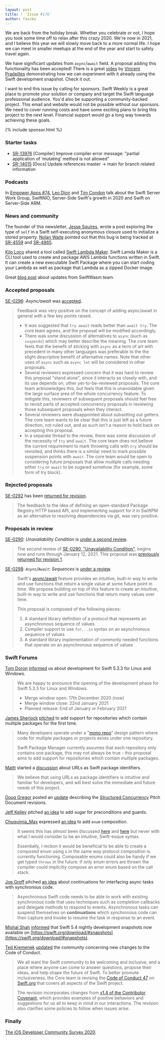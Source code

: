 ```yaml
---
layout: post
title: ! 'Issue #176'
author: fassko
---
```


We are back from the holiday break. Whether you celebrate or not, I hope you took some time off to relax after this crazy 2020. We're now in 2021, and I believe this year we will slowly move back to a more normal life. I hope we can meet in smaller meetups at the end of the year and start to safely travel again.

We have significant updates from `async`/`await` field. A proposal adding this functionality has been accepted! There is a great [video](https://t.co/V6O6RDgjMe?amp=1) by [Vincent Pradeilles](https://twitter.com/v_pradeilles) demonstrating how we can experiment with it already using the Swift development snapshot. Check it out.

I want to end this issue by calling for sponsors. Swift Weekly is a great place to promote your solution or company and target the Swift language professional audience. You'd also be supporting a community-backed project. This email and website would not be possible without our sponsors. We need to cover running costs and have some exciting plans to bring this project to the next level. Financial support would go a long way towards achieving these goals.

<!--excerpt-->

{% include sponsor.html %}

### Starter tasks

- [SR-13976](https://bugs.swift.org/browse/SR-13976) [Compiler] Improve compiler error message: "partial application of ‘mutating’ method is not allowed"
- [SR-14015](https://bugs.swift.org/browse/SR-14015) [Docs] Update references master -> main for branch related information

### Podcasts

In [Empower Apps #74](https://www.empowerapps.show/34), [Leo Dion](https://twitter.com/leogdion) and [Tim Condon](https://twitter.com/0xtim) talk about the Swift Server Work Group, SwiftNIO, Server-Side Swift's growth in 2020 and Swift on Server-Side ARM.

### News and community

The founder of this newsletter, [Jesse Squires](https://twitter.com/jesse_squires), wrote a post exploring the type of `self` in a Swift self-executing anonymous closure used to initialize a stored property. [Nolan Waite](https://bugs.swift.org/secure/ViewProfile.jspa?name=nolanw) pointed out that this bug is being tracked at [SR-4559](https://bugs.swift.org/browse/SR-4559) and [SR-4865](https://bugs.swift.org/browse/SR-4865).

[Kilo Loco](https://twitter.com/Kilo_Loco) shared a tool called [Swift Lambda Maker](https://github.com/Kilo-Loco/SLaM). Swift Lamda Maker is a CLI tool used to create and package AWS Lambda functions written in Swift. It can create a new executable Swift Package where you can start coding your Lambda as well as package that Lambda as a zipped Docker image.

Great [blog post](https://blog.swiftwasm.org/posts/update-05-december-2020/) about updates from SwiftWasm team.

### Accepted proposals

[SE-0296](https://github.com/apple/swift-evolution/blob/main/proposals/0296-async-await.md): *Async/await* was [accepted](https://forums.swift.org/t/accepted-with-modification-se-0296-async-await/43318).

> Feedback was very positive on the concept of adding async/await in general with a few key points raised.
> * It was suggested that `try await` reads better than `await try`. The core team agrees, and the proposal will be modified accordingly.
> * There was some discussion of alternatives to `async` (such as `suspends`) which may better describe the meaning. The core team feels that the benefit of sticking with `async` as a term of art with precedent in many other languages was preferable to the the slight descriptive benefit of alternative names. Note that other uses of `async` such as `async let` will be considered in other proposals.
> * Several reviewers expressed concern that it was hard to review this proposal "stand alone", since it interacts so closely with, and its use depends on, other yet-to-be-reviewed proposals. The core team acknowledges this, but feels that this is unavoidable given the large surface area of the whole concurrency feature. To mitigate this, reviewers of subsequent proposals should feel free to revisit parts of accepted concurrency proposals in reviewing those subsequent proposals when they interact.
> * Several reviewers were disappointed about subsetting out getters. The core team wants to be clear that this is just left as a future direction, not ruled out, and as such isn't a reason to hold back on accepting this proposal.
> * In a separate thread to the review, there was some discussion of the necessity of `try` and `await`. The core team does not believe the current requirement to mark throwing calls with `try` should be revisited, and thinks there is a similar need to mark possible suspension points with `await`. The core team would be open to considering future proposals that allow multiple calls needing either `try` or `await` to be sugared somehow (for example, some form of try block).

### Rejected proposals

[SE-0292](https://github.com/apple/swift-evolution/blob/main/proposals/0292-package-registry-service.md) has been [returned for revision](https://forums.swift.org/t/returned-for-revision-se-0292-package-registry-service/43402).

> The feedback to the idea of defining an open-standard Package Registry HTTP based API, and implementing support for it in SwiftPM as an alternative to resolving dependencies via git, was very positive.

### Proposals in review

[SE-0290](https://github.com/apple/swift-evolution/blob/main/proposals/0290-negative-availability.md): *Unavailability Condition* is [under a second review](https://forums.swift.org/t/se-290-second-review-unavailability-condition/43544).

> The _second_ review of [SE-0290, "Unavailability Condition"](https://github.com/apple/swift-evolution/blob/main/proposals/0290-negative-availability.md), begins now and runs through January 12, 2021.  This proposal was [previously returned for revision 1](https://forums.swift.org/t/se-0290-unavailability-condition/41873/34).

[SE-0298](https://github.com/apple/swift-evolution/blob/main/proposals/0298-asyncsequence.md): *`Async`/`Await`: Sequences* is [under a review](https://forums.swift.org/t/se-0298-async-await-sequences/43786).

> Swift's [async/await](https://github.com/apple/swift-evolution/blob/main/proposals/0296-async-await.md) feature provides an intuitive, built-in way to write and use functions that return a single value at some future point in time. We propose building on top of this feature to create an intuitive, built-in way to write and use functions that return many values over time.
>
> This proposal is composed of the following pieces:
> 
> 1. A standard library definition of a protocol that represents an asynchronous sequence of values
> 2. Compiler support to use `for...in` syntax on an asynchronous sequence of values
> 3. A standard library implementation of commonly needed functions that operate on an asynchronous sequence of values

### Swift Forums

[Tom Doron](https://twitter.com/TomerDoron) [informed](https://forums.swift.org/t/development-open-for-swift-5-3-3-for-linux-and-windows/43007) us about development for Swift 5.3.3 for Linux and Windows.

> We are happy to announce the opening of the development phase for Swift 5.3.3 for Linux and Windows.
>
>* Merge window open: 17th December 2020 (now)
>* Merge window close: 22nd January 2021
>* Planned release: End of January or February 2021

[James Sherlock](https://forums.swift.org/u/sherlouk) [pitched](https://forums.swift.org/t/spm-multi-package-repositories/43193) to add support for repositories which contain multiple packages for the first time.

> Many developers operate under a "[mono repo](https://en.wikipedia.org/wiki/Monorepo)" design pattern where code for multiple packages or projects exists under one repository.
>
> Swift Package Manager currently assumes that each repository only contains one package, this may not always be true - this proposal aims to add support for repositories which contain multiple packages.

[Mattt](https://twitter.com/mattt) started a [discussion](https://forums.swift.org/t/urls-as-swift-package-identifiers/43404) about URLs as Swift package identifiers.

> We believe that using URLs as package identifiers is intuitive and familiar for developers, and will best solve the immediate and future needs of this project.

[Doug Gregor](https://twitter.com/dgregor79) posted an [update](https://forums.swift.org/t/pitch-2-structured-concurrency/43452) describing the [Structured Concurrency](https://forums.swift.org/t/concurrency-structured-concurrency/41622) Pitch Document revisions.

[Jeff Kelley](https://twitter.com/SlaunchaMan) pitched [an idea](https://forums.swift.org/t/adding-sugar-for-preconditions-and-guards/43520) to add sugar for preconditions and guards.

[Chuquimia_Max](https://forums.swift.org/u/chuquimia_max) expressed [an idea](https://forums.swift.org/t/pitch-enum-composition/43598) to add `enum` composition.

> It seems this has _almost_ been discussed [here](https://forums.swift.org/t/enum-inheritance/9933) and [here](https://forums.swift.org/t/enums-as-enum-underlying-types/17375/19) but never with what I would consider to be an intuitive, Swift-esque syntax.
> 
> Essentially, I reckon it would be beneficial to be able to create a composed enum using `&` in the same way protocol composition is currently functioning.
> Composable enums could also be handy if we get typed `throws` in the future: if only enum errors are thrown the compiler could implicitly compose an error enum based on the call stack.

[Joe Groff](https://twitter.com/jckarter) pitched [an idea](https://forums.swift.org/t/concurrency-continuations-for-interfacing-async-tasks-with-synchronous-code/43619) about continuations for interfacing async tasks with synchronous code.

> Asynchronous Swift code needs to be able to work with existing synchronous
code that uses techniques such as completion callbacks and delegate methods to
respond to events. Asynchronous tasks can suspend themselves on
**continuations** which synchronous code can then capture and invoke to
resume the task in response to an event.

[Mishal Shah](https://twitter.com/mishaldshah) [informed](https://forums.swift.org/t/swift-5-4-nightly-development-snapshots/43791) that Swift 5.4 nightly development snapshots now available on [https://swift.org/download/#snapshots](https://swift.org/download/#snapshots).

[Ted Kremenek](https://twitter.com/tkremenek) [updated](https://forums.swift.org/t/code-of-conduct-updated-january-12-2021/43807) the community concerning new changes to the Code of Conduct.

> We all want the Swift community to be welcoming and inclusive, and a place where anyone can come to answer questions, propose their ideas, and help shape the future of Swift. To better promote inclusiveness, the Core team is revising the [Code of Conduct 47](https://swift.org/code-of-conduct/) on [Swift.org](http://swift.org/) that covers all aspects of the Swift project.
>
> The revision incorporates changes from [v1.4 of the Contributor Covenant](https://www.contributor-covenant.org/version/1/4/code-of-conduct/), which provides examples of positive behaviors and suggestions for us all to keep in mind in our interactions. The revision also clarifies some policies to follow when issues arise.

### Finally

[The iOS Developer Community Survey 2020](https://iosdevsurvey.com/updates/launching-the-2020-survey/).
